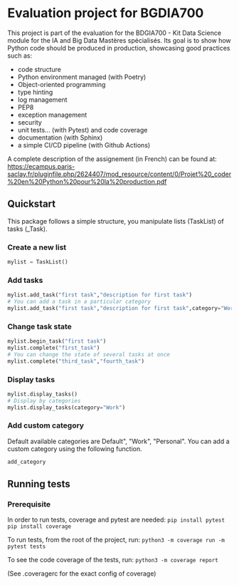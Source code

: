 # Evaluation project for BGDIA700

This project is part of the evaluation for the BDGIA700 - Kit Data Science module for the IA and Big Data Mastères spécialisés.
Its goal is to show how Python code should be produced in production, showcasing good practices such as:
 - code structure
 - Python environment managed (with Poetry)
 - Object-oriented programming
 - type hinting
 - log management
 - PEP8
 - exception management
 - security
 - unit tests... (with Pytest) and code coverage
 - documentation (with Sphinx)
 - a simple CI/CD pipeline (with Github Actions)

A complete description of the assignement (in French) can be found at: https://ecampus.paris-saclay.fr/pluginfile.php/2624407/mod_resource/content/0/Projet%20_coder%20en%20Python%20pour%20la%20production.pdf

## Quickstart

This package follows a simple structure, you manipulate lists (TaskList) of tasks (_Task).

### Create a new list
```py
mylist = TaskList()
```

### Add tasks
```py
mylist.add_task("first task","description for first task")
# You can add a task in a particular category
mylist.add_task("first task","description for first task",category="Work")
```

### Change task state
```py
mylist.begin_task("first task")
mylist.complete("first_task")
# You can change the state of several tasks at once
mylist.complete("third_task","fourth_task")
```

### Display tasks
```py
mylist.display_tasks()
# Display by categories
mylist.display_tasks(category="Work")
```

### Add custom  category
Default available categories are Default", "Work", "Personal". You can add a custom category using the following function.
```py
add_category
```



## Running tests

### Prerequisite
In order to run tests, coverage and pytest are needed:
`pip install pytest`
`pip install coverage`

To run tests, from the root of the project, run:
`python3 -m coverage run -m pytest tests`

To see the code coverage of the tests, run:
`python3 -m coverage report`

(See .coveragerc for the exact config of coverage)
